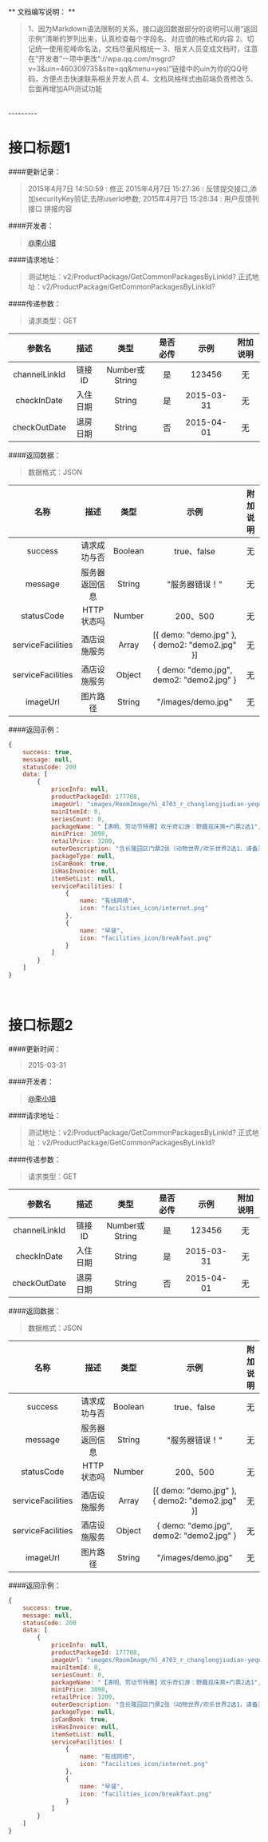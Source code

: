 ** 文档编写说明： **
> 1、因为Markdown语法限制的关系，接口返回数据部分的说明可以用“返回示例”清晰的罗列出来，认真检查每个字段名、对应值的格式和内容
> 2、切记统一使用驼峰命名法，文档尽量风格统一
> 3、相关人员变成文档时，注意在“开发者”一项中更改“://wpa.qq.com/msgrd?v=3&uin=460309735&site=qq&menu=yes)”链接中的uin为你的QQ号码，方便点击快速联系相关开发人员
> 4、文档风格样式由前端负责修改
> 5、后面再增加API测试功能


<br>
---------

# 接口标题1

####更新记录：

>2015年4月7日 14:50:59  : 修正
2015年4月7日 15:27:36  : 反馈提交接口,添加securityKey验证,去除userId参数;
2015年4月7日 15:28:34  : 用户反馈列接口 拼接内容


####开发者：

> [@李小培](http://wpa.qq.com/msgrd?v=3&uin=460309735&site=qq&menu=yes)

####请求地址：

> 测试地址：v2/ProductPackage/GetCommonPackagesByLinkId?
> 正式地址：v2/ProductPackage/GetCommonPackagesByLinkId?

####传递参数：
> 请求类型：GET

| 参数名 |  描述  |  类型  |  是否必传  | 示例 | 附加说明
| :----: | :----:  | :----:  | :----:  | :----: | :----:
| channelLinkId | 链接ID | Number或String | 是 | 123456 | 无
| checkInDate | 入住日期 | String | 是 | 2015-03-31 | 无
| checkOutDate | 退房日期 | String | 否 | 2015-04-01 | 无

####返回数据：
> 数据格式：JSON

| 名称 |  描述  |  类型  |  示例  | 附加说明
| :----: | :----:  | :----:  | :----:  | :----:
| success | 请求成功与否 | Boolean | true、false | 无
| message | 服务器返回信息 | String | "服务器错误！" | 无
| statusCode | HTTP状态吗 | Number | 200、500 | 无
| serviceFacilities | 酒店设施服务 | Array | [{ demo: "demo.jpg" }, { demo2: "demo2.jpg" }] | 无
| serviceFacilities | 酒店设施服务 | Object | { demo: "demo.jpg", demo2: "demo2.jpg" } | 无
| imageUrl | 图片路径 | String | "/images/demo.jpg" | 无

####返回示例：
```javascript
{
	success: true,
	message: null,
	statusCode: 200
	data: [
		{
			priceInfo: null,
			productPackageId: 177708,
			imageUrl: "images/RoomImage/hl_4703_r_changlongjiudian-yequshuangchuang.jpg",
			mainItemId: 0,
			seriesCount: 0,
			packageName: "【清明、劳动节特惠】欢乐奇幻游：野趣双床房+门票2选1",
			miniPrice: 3098,
			retailPrice: 3200,
			outerDescription: "含长隆园区门票2张（动物世界/欢乐世界2选1，请备注选择）",
			packageType: null,
			isCanBook: true,
			isHasInvoice: null,
			itemSetList: null,
			serviceFacilities: [
				{
					name: "有线网络",
					icon: "facilities_icon/internet.png"
				},
				{
					name: "早餐",
					icon: "facilities_icon/breakfast.png"
				}
			]
		}
	]
}

```


<br>          


# 接口标题2

####更新时间：
> 2015-03-31

####开发者：

> [@李小培](http://wpa.qq.com/msgrd?v=3&uin=460309735&site=qq&menu=yes)

####请求地址：

> 测试地址：v2/ProductPackage/GetCommonPackagesByLinkId?
> 正式地址：v2/ProductPackage/GetCommonPackagesByLinkId?

####传递参数：
> 请求类型：GET

| 参数名 |  描述  |  类型  |  是否必传  | 示例 | 附加说明
| :----: | :----:  | :----:  | :----:  | :----: | :----:
| channelLinkId | 链接ID | Number或String | 是 | 123456 | 无
| checkInDate | 入住日期 | String | 是 | 2015-03-31 | 无
| checkOutDate | 退房日期 | String | 否 | 2015-04-01 | 无

####返回数据：
> 数据格式：JSON

| 名称 |  描述  |  类型  |  示例  | 附加说明
| :----: | :----:  | :----:  | :----:  | :----:
| success | 请求成功与否 | Boolean | true、false | 无
| message | 服务器返回信息 | String | "服务器错误！" | 无
| statusCode | HTTP状态吗 | Number | 200、500 | 无
| serviceFacilities | 酒店设施服务 | Array | [{ demo: "demo.jpg" }, { demo2: "demo2.jpg" }] | 无
| serviceFacilities | 酒店设施服务 | Object | { demo: "demo.jpg", demo2: "demo2.jpg" } | 无
| imageUrl | 图片路径 | String | "/images/demo.jpg" | 无

####返回示例：
```javascript
{
	success: true,
	message: null,
	statusCode: 200
	data: [
		{
			priceInfo: null,
			productPackageId: 177708,
			imageUrl: "images/RoomImage/hl_4703_r_changlongjiudian-yequshuangchuang.jpg",
			mainItemId: 0,
			seriesCount: 0,
			packageName: "【清明、劳动节特惠】欢乐奇幻游：野趣双床房+门票2选1",
			miniPrice: 3098,
			retailPrice: 3200,
			outerDescription: "含长隆园区门票2张（动物世界/欢乐世界2选1，请备注选择）",
			packageType: null,
			isCanBook: true,
			isHasInvoice: null,
			itemSetList: null,
			serviceFacilities: [
				{
					name: "有线网络",
					icon: "facilities_icon/internet.png"
				},
				{
					name: "早餐",
					icon: "facilities_icon/breakfast.png"
				}
			]
		}
	]
}

```